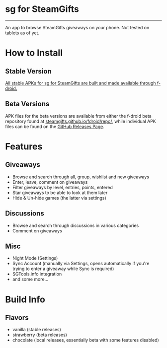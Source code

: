 # sg for SteamGifts

---

An app to browse SteamGifts giveaways on your phone. Not tested on tablets as of yet.

# How to Install
## Stable Version
[All stable APKs for sg for SteamGifts are built and made available through f-droid.](https://f-droid.org/repository/browse/?fdid=net.mabako.steamgifts)

## Beta Versions
APK files for the beta versions are available from either the f-droid beta repository found at
[steamgifts.github.io/fdroid/repo/](https://steamgifts.github.io/fdroid/repo/?fingerprint=C416F157C1AADEBE62E533C3EDBBB202CA8F7126FF0A3927E60C1CDE962C818D),
while individual APK files can be found on the [GitHub Releases Page](https://github.com/SteamGifts/SteamGifts/releases).

# Features
## Giveaways
- Browse and search through all, group, wishlist and new giveaways
- Enter, leave, comment on giveaways
- Filter giveaways by level, entries, points, entered
- Star giveaways to be able to look at them later
- Hide & Un-hide games (the latter via settings)

## Discussions
- Browse and search through discussions in various categories
- Comment on giveaways

## Misc
- Night Mode (Settings)
- Sync Account (manually via Settings, opens automatically if you're trying to enter a giveaway while Sync is required)
- SGTools.info integration
- and some more...

# Build Info
## Flavors
- vanilla (stable releases)
- strawberry (beta releases)
- chocolate (local releases, essentially beta with some features disabled)

